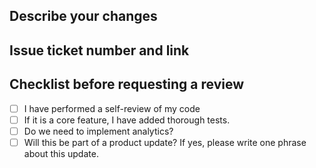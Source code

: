 ## Describe your changes

## Issue ticket number and link

## Checklist before requesting a review

-   [ ] I have performed a self-review of my code
-   [ ] If it is a core feature, I have added thorough tests.
-   [ ] Do we need to implement analytics?
-   [ ] Will this be part of a product update? If yes, please write one phrase about this update.
